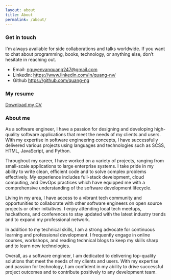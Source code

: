 ```yaml
---
layout: about
title: About
permalink: /about/
---
```


### Get in touch

I'm always available for side collaborations and talks worldwide. If you want to chat about programming, books, technology, or anything else, don’t hesitate in reaching out.

- Email: [nguyenvanquang247@gmail.com](mailto:nguyenvanquang247@gmail.com)
- Linkedin: <a href="https://www.linkedin.com/in/quang-nv/" target="_blank">https://www.linkedin.com/in/quang-nv/</a>
- Github <a href="https://github.com/quang-ng"  target="_blank">https://github.com/quang-ng</a>

### My resume
[Download my CV](quang-nguyen-cv.pdf)

### About me

As a software engineer, I have a passion for designing and developing high-quality software applications that meet the needs of my clients and users. With my expertise in software engineering concepts, I have successfully delivered various projects using languages and technologies such as SCSS, HTML, JavaScript, and Python.

Throughout my career, I have worked on a variety of projects, ranging from small-scale applications to large enterprise systems. I take pride in my ability to write clean, efficient code and to solve complex problems effectively. My experience includes full-stack development, cloud computing, and DevOps practices which have equipped me with a comprehensive understanding of the software development lifecycle.

Living in my area, I have access to a vibrant tech community and opportunities to collaborate with other software engineers on open source projects or other initiatives. I enjoy attending local tech meetups, hackathons, and conferences to stay updated with the latest industry trends and to expand my professional network.

In addition to my technical skills, I am a strong advocate for continuous learning and professional development. I frequently engage in online courses, workshops, and reading technical blogs to keep my skills sharp and to learn new technologies.

Overall, as a software engineer, I am dedicated to delivering top-quality solutions that meet the needs of my clients and users. With my expertise and passion for technology, I am confident in my ability to drive successful project outcomes and to contribute positively to any development team.
